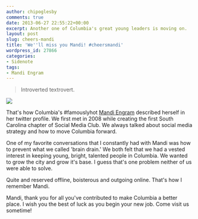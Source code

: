 ```yaml
---
author: chipoglesby
comments: true
date: 2013-06-27 22:55:22+00:00
excerpt: Another one of Columbia's great young leaders is moving on.
layout: post
slug: cheers-mandi
title: 'We''ll miss you Mandi! #cheersmandi'
wordpress_id: 27866
categories:
- Sidenote
tags:
- Mandi Engram
---
```


<blockquote>Introverted textrovert.</blockquote>



![](http://www.chipoglesby.com/wp-content/uploads/2013/06/Engram-300x193.jpg)

That's how Columbia's #famouslyhot [Mandi Engram](http://www.twitter.com/mandiengram) described herself in her twitter profile. We first met in 2008 while creating the first South Carolina chapter of Social Media Club. We always talked about social media strategy and how to move Columbia forward.

One of my favorite conversations that I constantly had with Mandi was how to prevent what we called 'brain drain.' We both felt that we had a vested interest in keeping young, bright, talented people in Columbia. We wanted to grow the city and grow it's base. I guess that's one problem neither of us were able to solve.

Quite and reserved offline, boisterous and outgoing online. That's how I remember Mandi.

Mandi, thank you for all you've contributed to make Columbia a better place. I wish you the best of luck as you begin your new job. Come visit us sometime!
